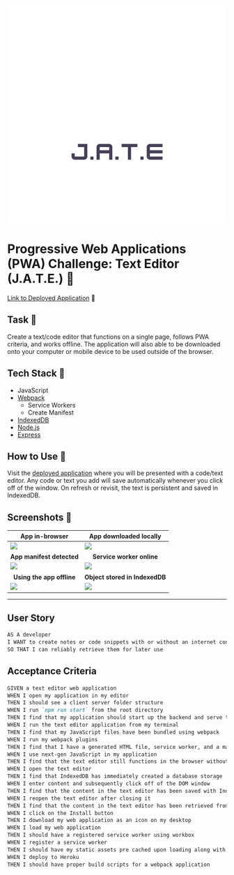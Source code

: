 <p align="center">
  <img src="images/logo.png">
</p>

# Progressive Web Applications (PWA) Challenge: Text Editor (J.A.T.E.) 📝

[Link to Deployed Application](https://jate1.herokuapp.com/) 🔗

## Task 🔨
Create a text/code editor that functions on a single page, follows PWA criteria, and works offline. The application will also able to be downloaded onto your computer or mobile device to be used outside of the browser.

## Tech Stack 🧩
- JavaScript
- [Webpack](https://webpack.js.org/)
  - Service Workers
  - Create Manifest
- [IndexedDB](https://developer.mozilla.org/en-US/docs/Web/API/IndexedDB_API)
- [Node.js](https://nodejs.org/en/)
- [Express](https://expressjs.com/)

## How to Use 📎
Visit the [deployed application](https://jate1.herokuapp.com/) where you will be presented with a code/text editor. Any code or text you add will save automatically whenever you click off of the window. On refresh or revisit, the text is persistent and saved in IndexedDB.

## Screenshots 📸

|<center><b>App in-browser</b>|<center><b>App downloaded locally</b>|
-|-
![][1]|![][2]
|<center><b>App manifest detected</b>|<center><b>Service worker online</b>|
![][3]|![][4]
|<center><b>Using the app offline</b>|<center><b>Object stored in IndexedDB</b>|
![][5]|![][6]
___

[1]:https://github.com/dannyyyspam/Text-Editor/blob/main/images/usage-1.png
[2]:https://github.com/dannyyyspam/Text-Editor/blob/main/images/usage-2.png
[3]:https://github.com/dannyyyspam/Text-Editor/blob/main/images/usage-3.png
[4]:https://github.com/dannyyyspam/Text-Editor/blob/main/images/usage-4.png
[5]:https://github.com/dannyyyspam/Text-Editor/blob/main/images/usage-5.png
[6]:https://github.com/dannyyyspam/Text-Editor/blob/main/images/usage-6.png

## User Story

```md
AS A developer
I WANT to create notes or code snippets with or without an internet connection
SO THAT I can reliably retrieve them for later use
```

## Acceptance Criteria

```md
GIVEN a text editor web application
WHEN I open my application in my editor
THEN I should see a client server folder structure
WHEN I run `npm run start` from the root directory
THEN I find that my application should start up the backend and serve the client
WHEN I run the text editor application from my terminal
THEN I find that my JavaScript files have been bundled using webpack
WHEN I run my webpack plugins
THEN I find that I have a generated HTML file, service worker, and a manifest file
WHEN I use next-gen JavaScript in my application
THEN I find that the text editor still functions in the browser without errors
WHEN I open the text editor
THEN I find that IndexedDB has immediately created a database storage
WHEN I enter content and subsequently click off of the DOM window
THEN I find that the content in the text editor has been saved with IndexedDB
WHEN I reopen the text editor after closing it
THEN I find that the content in the text editor has been retrieved from our IndexedDB
WHEN I click on the Install button
THEN I download my web application as an icon on my desktop
WHEN I load my web application
THEN I should have a registered service worker using workbox
WHEN I register a service worker
THEN I should have my static assets pre cached upon loading along with subsequent pages and static assets
WHEN I deploy to Heroku
THEN I should have proper build scripts for a webpack application
```